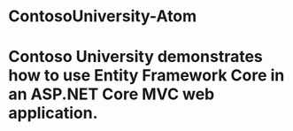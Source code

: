 # ContosoUniversity-Atom
# Contoso University demonstrates how to use Entity Framework Core in an ASP.NET Core MVC web application.
